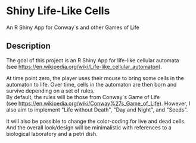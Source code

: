 # Shiny Life-Like Cells
An R Shiny App for Conway´s and other Games of Life

## Description
The goal of this project is an R Shiny App for life-like cellular automata  
(see https://en.wikipedia.org/wiki/Life-like_cellular_automaton).

At time point zero, the player uses their mouse to bring some cells in the
automaton to life.
Over time, cells in the automaton are then born and survive depending on a set
of rules.  
By default, the rules will be those from Conway´s Game of Life  
(see https://en.wikipedia.org/wiki/Conway%27s_Game_of_Life).
However, I also aim to implement "Life without Death", "Day and Night", and "Seeds".

It will also be possible to change the color-coding for live and dead cells.
And the overall look/design will be minimalistic with references to a
biological laboratory and a petri dish.